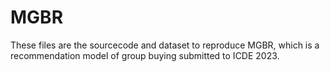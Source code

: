 # MGBR
These files are the sourcecode and dataset to reproduce MGBR, which is a recommendation model of group buying submitted to ICDE 2023.
